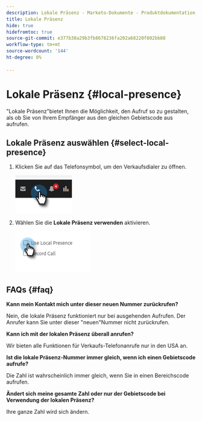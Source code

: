 ```yaml
---
description: Lokale Präsenz - Marketo-Dokumente - Produktdokumentation
title: Lokale Präsenz
hide: true
hidefromtoc: true
source-git-commit: e377b38a29b3fb8678236fa202a68220f802bb88
workflow-type: tm+mt
source-wordcount: '144'
ht-degree: 0%

---
```


# Lokale Präsenz {#local-presence}

&quot;Lokale Präsenz&quot;bietet Ihnen die Möglichkeit, den Aufruf so zu gestalten, als ob Sie von Ihrem Empfänger aus den gleichen Gebietscode aus aufrufen.

## Lokale Präsenz auswählen {#select-local-presence}

1. Klicken Sie auf das Telefonsymbol, um den Verkaufsdialer zu öffnen.

   ![](assets/local-presence-1.png)

1. Wählen Sie die **Lokale Präsenz verwenden** aktivieren.

   ![](assets/local-presence-2.png)

## FAQs {#faq}

**Kann mein Kontakt mich unter dieser neuen Nummer zurückrufen?**

Nein, die lokale Präsenz funktioniert nur bei ausgehenden Aufrufen. Der Anrufer kann Sie unter dieser &quot;neuen&quot;Nummer nicht zurückrufen.

**Kann ich mit der lokalen Präsenz überall anrufen?**

Wir bieten alle Funktionen für Verkaufs-Telefonanrufe nur in den USA an.

**Ist die lokale Präsenz-Nummer immer gleich, wenn ich einen Gebietscode aufrufe?**

Die Zahl ist wahrscheinlich immer gleich, wenn Sie in einen Bereichscode aufrufen.

**Ändert sich meine gesamte Zahl oder nur der Gebietscode bei Verwendung der lokalen Präsenz?**

Ihre ganze Zahl wird sich ändern.
